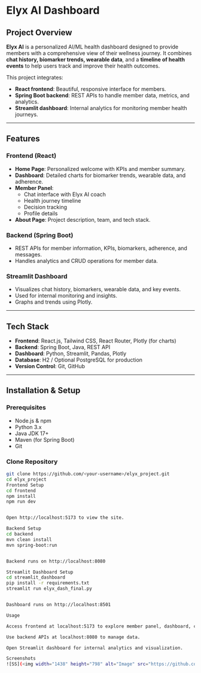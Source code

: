 # Elyx AI Dashboard

## Project Overview
**Elyx AI** is a personalized AI/ML health dashboard designed to provide members with a comprehensive view of their wellness journey. It combines **chat history, biomarker trends, wearable data**, and a **timeline of health events** to help users track and improve their health outcomes.

This project integrates:

- **React frontend**: Beautiful, responsive interface for members.
- **Spring Boot backend**: REST APIs to handle member data, metrics, and analytics.
- **Streamlit dashboard**: Internal analytics for monitoring member health journeys.

---

## Features

### Frontend (React)
- **Home Page**: Personalized welcome with KPIs and member summary.
- **Dashboard**: Detailed charts for biomarker trends, wearable data, and adherence.
- **Member Panel**:
  - Chat interface with Elyx AI coach
  - Health journey timeline
  - Decision tracking
  - Profile details
- **About Page**: Project description, team, and tech stack.

### Backend (Spring Boot)
- REST APIs for member information, KPIs, biomarkers, adherence, and messages.
- Handles analytics and CRUD operations for member data.

### Streamlit Dashboard
- Visualizes chat history, biomarkers, wearable data, and key events.
- Used for internal monitoring and insights.
- Graphs and trends using Plotly.

---

## Tech Stack
- **Frontend**: React.js, Tailwind CSS, React Router, Plotly (for charts)
- **Backend**: Spring Boot, Java, REST API
- **Dashboard**: Python, Streamlit, Pandas, Plotly
- **Database**: H2 / Optional PostgreSQL for production
- **Version Control**: Git, GitHub

---

## Installation & Setup

### Prerequisites
- Node.js & npm
- Python 3.x
- Java JDK 17+
- Maven (for Spring Boot)
- Git

### Clone Repository
```bash
git clone https://github.com/<your-username>/elyx_project.git
cd elyx_project
Frontend Setup
cd frontend
npm install
npm run dev


Open http://localhost:5173 to view the site.

Backend Setup
cd backend
mvn clean install
mvn spring-boot:run


Backend runs on http://localhost:8080

Streamlit Dashboard Setup
cd streamlit_dashboard
pip install -r requirements.txt
streamlit run elyx_dash_final.py


Dashboard runs on http://localhost:8501

Usage

Access frontend at localhost:5173 to explore member panel, dashboard, chat, and profile.

Use backend APIs at localhost:8080 to manage data.

Open Streamlit dashboard for internal analytics and visualization.

Screenshots
![SS](<img width="1438" height="798" alt="Image" src="https://github.com/user-attachments/assets/6d275b76-d0fc-4fe1-9ec2-052a2c048135" />)



